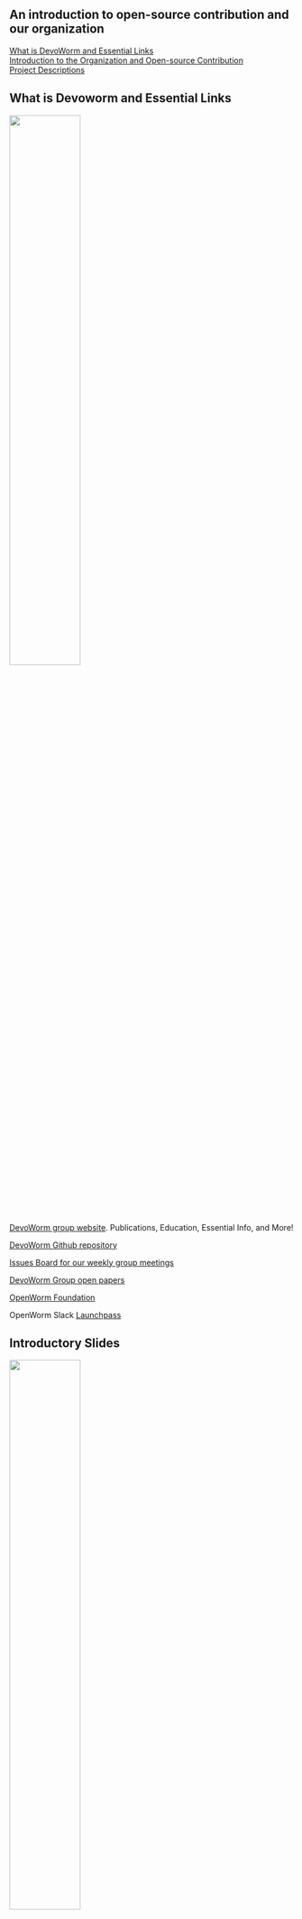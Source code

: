 ## An introduction to open-source contribution and our organization
  
[What is DevoWorm and Essential Links](#what-is-DevoWorm-and-essential-links)  
[Introduction to the Organization and Open-source Contribution](#introductory-slides)  
[Project Descriptions](#project-descriptions)  

## What is Devoworm and Essential Links

<P>
    <IMG align="center" height = "50%" width = "50%" SRC="https://github.com/devoworm/Proposals-Public-Lectures/blob/master/GSoC/2021/Onboarding/Media%20Assets/dw-logo-2020.png">
  </P>

[DevoWorm group website](https://devoworm.weebly.com/). Publications, Education, Essential Info, and More!  

[DevoWorm Github repository](https://github.com/devoworm)  

[Issues Board for our weekly group meetings](https://github.com/devoworm/Group-Meetings/projects/1)  

[DevoWorm Group open papers](https://github.com/devoworm/Group-Meetings/blob/master/README.md)

[OpenWorm Foundation](http://openworm.org/)   

OpenWorm Slack [Launchpass](https://launchpass.com/openworm)  


## Introductory Slides
<P>
    <IMG align="center" height = "50%" width = "50%" SRC="https://github.com/devoworm/Proposals-Public-Lectures/blob/e6ac0abf88b722e784b3b5be63d9b2f7549b2adb/GSoC/2021/Onboarding/Media%20Assets/GSOC%202021.001.png">
  </P>
   <P>
    <IMG align="center" height = "50%" width = "50%" SRC="https://github.com/devoworm/Proposals-Public-Lectures/blob/e6ac0abf88b722e784b3b5be63d9b2f7549b2adb/GSoC/2021/Onboarding/Media%20Assets/GSOC%202021.002.png">
  </P>
   <P>
    <IMG align="center" height = "50%" width = "50%" SRC="https://github.com/devoworm/Proposals-Public-Lectures/blob/e6ac0abf88b722e784b3b5be63d9b2f7549b2adb/GSoC/2021/Onboarding/Media%20Assets/GSOC%202021.003.png">
  </P>
    <P>
    <IMG align="center" height = "50%" width = "50%" SRC="https://github.com/devoworm/Proposals-Public-Lectures/blob/e6ac0abf88b722e784b3b5be63d9b2f7549b2adb/GSoC/2021/Onboarding/Media%20Assets/GSOC%202021.004.png">
  </P>
   <P>
    <IMG align="center" height = "50%" width = "50%" SRC="https://github.com/devoworm/Proposals-Public-Lectures/blob/e6ac0abf88b722e784b3b5be63d9b2f7549b2adb/GSoC/2021/Onboarding/Media%20Assets/GSOC%202021.005.png">
  </P>
   <P>
    <IMG align="center" height = "50%" width = "50%" SRC="https://github.com/devoworm/Proposals-Public-Lectures/blob/e6ac0abf88b722e784b3b5be63d9b2f7549b2adb/GSoC/2021/Onboarding/Media%20Assets/GSOC%202021.006.png">
  </P>
  <P>
    <IMG align="center" height = "50%" width = "50%" SRC="https://github.com/devoworm/Proposals-Public-Lectures/blob/e6ac0abf88b722e784b3b5be63d9b2f7549b2adb/GSoC/2021/Onboarding/Media%20Assets/GSOC%202021.007.png">
  </P>
   <P>
    <IMG align="center" height = "50%" width = "50%" SRC="https://github.com/devoworm/Proposals-Public-Lectures/blob/e6ac0abf88b722e784b3b5be63d9b2f7549b2adb/GSoC/2021/Onboarding/Media%20Assets/GSOC%202021.008.png">
  </P>
   <P>
    <IMG align="center" height = "50%" width = "50%" SRC="https://github.com/devoworm/Proposals-Public-Lectures/blob/e6ac0abf88b722e784b3b5be63d9b2f7549b2adb/GSoC/2021/Onboarding/Media%20Assets/GSOC%202021.009.png">
  </P>
  <P>
    <IMG align="center" height = "50%" width = "50%" SRC="https://github.com/devoworm/Proposals-Public-Lectures/blob/e6ac0abf88b722e784b3b5be63d9b2f7549b2adb/GSoC/2021/Onboarding/Media%20Assets/GSOC%202021.010.png">
  </P>
   <P>
    <IMG align="center" height = "50%" width = "50%" SRC="https://github.com/devoworm/Proposals-Public-Lectures/blob/e6ac0abf88b722e784b3b5be63d9b2f7549b2adb/GSoC/2021/Onboarding/Media%20Assets/GSOC%202021.011.png">
  </P>
   <P>
    <IMG align="center" height = "50%" width = "50%" SRC="https://github.com/devoworm/Proposals-Public-Lectures/blob/e6ac0abf88b722e784b3b5be63d9b2f7549b2adb/GSoC/2021/Onboarding/Media%20Assets/GSOC%202021.012.png">
  </P>
    <P>
    <IMG align="center" height = "50%" width = "50%" SRC="https://github.com/devoworm/Proposals-Public-Lectures/blob/e6ac0abf88b722e784b3b5be63d9b2f7549b2adb/GSoC/2021/Onboarding/Media%20Assets/GSOC%202021.013.png">
  </CENTER>
  </P>


## Project Descriptions

### Project 3.1 - Upgrading Devolearn
This project revolves mainly around devolearn, a PyPI package that aims to make deep-learning models more accessible for research in developmental biology. 

__What can I do before GSoC?__  
You can start out by reading about the _C. elegans_ embryo, and then move on to either help us in improving our current models or add new ones. You can also help us solve some of the Github issues (if any) on the corresponding project boards. Please keep the mentors updated with your progress!

#### Skills:
Experience or mastery of PyTorch, Numpy/Pandas, and OpenCV/Imageio/FFMPEG tools are desired. Proficiency in writing scalable and modular code  would be helpful.

### Project 3.2 - Digital Bacillaria
You will be improving upon the Digital _Bacillaria_ project [link](https://github.com/devoworm/Digital-Bacillaria), which was started in the Summer of 2019. This year our main aim is to enhance the existing deep learning model. For the sake of uniformity, you might have to move the model from Tensorflow to PyTorch at first. You will be involved in pre-processing and analyzing microscopy videos from our database of _Bacillaria_ phenotype and movement.   

__What can I do before GSoC?__   
You can ask one of the mentors to direct you to the data source and you can start working on it. Please feel free to raise questions/discussions regarding your approach to the problem. Check out some of our community references for a better ideas of how your project might fit into the organization. 

DevoWormAI: [link](https://devoworm.github.io/DevoWormAi/index.html)

Digital _Bacillaria_ project: [link](https://github.com/devoworm/Digital-Bacillaria)

#### Resources for further reading

Raw video (microscopy) data  [link](https://www.mediafire.com/folder/reond44qfjcei/Documents)  

Here are the tab-delimited versions of the data  [link](https://github.com/devoworm/Digital-Bacillaria/tree/master/Public%20Data)  

Paper with analysis from 2019  [link](https://www.biorxiv.org/content/10.1101/2019.12.21.885897v1)  

Recent presentation on Bacillaria movement  [link](https://docs.google.com/presentation/d/1PvT5krGIF4zkGgn4muzElYGxYjR9GS1pEGWpMLtgYYE/edit#slide=id.g9d435ed3aa_0_28)

#### Skills/requirements 
PyTorch/Tensorflow (PyTorch will be preferred because all our other models are on that framework already)
Wrangling with video data 
Building a simple GUI on top of the model to run it on local systems (on Linux/windows/macOS)
General knowledge about Diatoms

### Project 3.3 - Digital Microsphere 
This project will build upon the specialized microscopy techniques to develop a shell composed of projected microscopy images, arranged to represent the full external surface of a sphere. This will allow us to create an atlas of the embryo’s outer surface, which in some species (e.g. Axolotl) enables us to have a novel perspective on neural development. 
You will build a computational tool to visualize these 4D data. 

__What can I do before GSoC?__ 
Build basic prototypes for this project and discuss about them with the mentors, then read these papers:

Gordon, R. (2009). [Google Embryo for Building Quantitative Understanding of an Embryo As It Builds Itself. II. Progress Toward an Embryo Surface Microscope](https://link.springer.com/article/10.1162/BIOT_a_00010). _Biological Theory_, 4, 396–412.

Crawford-Young, S., Dittapongpitch, S., Gordon, R., and Harrington, K. (2018). [Acquisition and reconstruction of 4D surfaces of axolotl embryos with the flipping stage robotic microscope](https://www.sciencedirect.com/science/article/abs/pii/S0303264718302995). _Biosystems_, 173, 214-220.

#### Skills/requirements
Handling higher dimensional microscopy data (preferably also creating an API to load them as tensors for computation on the GPU)  
Building an intuitive GUI (or a web interface)   
Feature extraction (canny edges/thresholding/denoising)  

### General FAQ
__Can I send my proposal to the mentors for review?__
Yes, we’ll be happy to review it. But it might take a while depending on our schedules. 

__I am a beginner to developmental biology, where should I start?__ 

Check out these resources:  
[WormBook](http://www.wormbook.org/)   
[EPIC Dataset](https://epic.gs.washington.edu/)  
[Worm Atlas](https://www.wormatlas.org/embryo/introduction/EIntroframeset.html)  

__I am a beginner, how do I get started?__
Just ping one of the mentors, and we’ll help you get started.   

__Will my PRs/contributions count?__  
Yes, but it will depend on the type of PRs made. We will prioritize skills and experience over the number of PRs made.  

__Can I work on these projects even if I don’t get into GSoC?__ 
Of course, we’ll be happy to help.  

